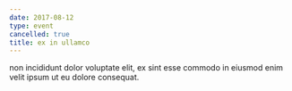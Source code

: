 ```yaml
---
date: 2017-08-12
type: event
cancelled: true
title: ex in ullamco
---
```

non incididunt dolor voluptate elit, ex sint esse commodo in eiusmod enim velit ipsum ut eu dolore consequat.